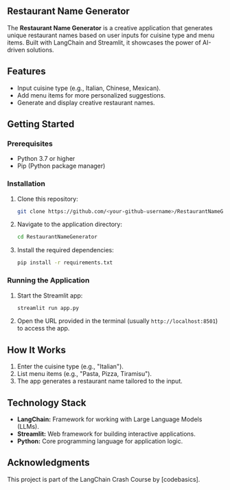 ## Restaurant Name Generator
The **Restaurant Name Generator** is a creative application that generates unique restaurant names based on user inputs for cuisine type and menu items. Built with LangChain and Streamlit, it showcases the power of AI-driven solutions.

## Features
- Input cuisine type (e.g., Italian, Chinese, Mexican).
- Add menu items for more personalized suggestions.
- Generate and display creative restaurant names.

## Getting Started

### Prerequisites
- Python 3.7 or higher
- Pip (Python package manager)

### Installation
1. Clone this repository:
   ```bash
   git clone https://github.com/<your-github-username>/RestaurantNameGenerator.git
   ```
2. Navigate to the application directory:
   ```bash
   cd RestaurantNameGenerator
   ```
3. Install the required dependencies:
   ```bash
   pip install -r requirements.txt
   ```

### Running the Application
1. Start the Streamlit app:
   ```bash
   streamlit run app.py
   ```
2. Open the URL provided in the terminal (usually `http://localhost:8501`) to access the app.

## How It Works
1. Enter the cuisine type (e.g., "Italian").
2. List menu items (e.g., "Pasta, Pizza, Tiramisu").
3. The app generates a restaurant name tailored to the input.

## Technology Stack
- **LangChain:** Framework for working with Large Language Models (LLMs).
- **Streamlit:** Web framework for building interactive applications.
- **Python:** Core programming language for application logic.

## Acknowledgments
This project is part of the LangChain Crash Course by [codebasics].
